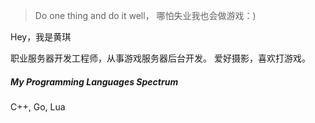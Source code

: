 > Do one thing and do it well， 
> 哪怕失业我也会做游戏：)

Hey，我是黄琪

职业服务器开发工程师，从事游戏服务器后台开发。
爱好摄影，喜欢打游戏。

##### My Programming Languages Spectrum
C++, Go, Lua


